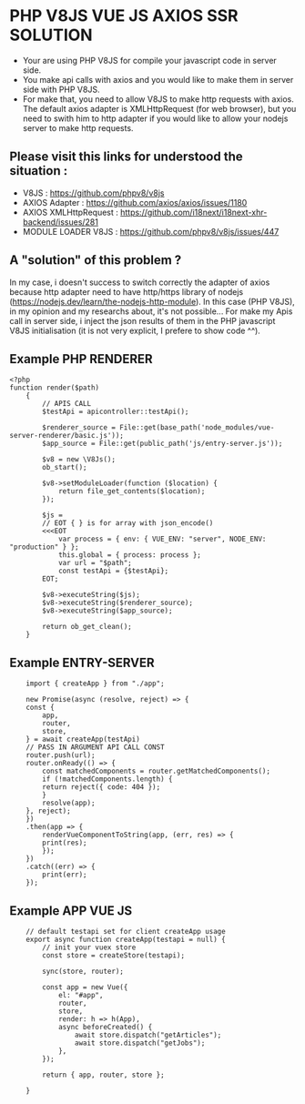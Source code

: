# PHP V8JS VUE JS AXIOS SSR SOLUTION

* Your are using PHP V8JS for compile your javascript code in server side.
* You make api calls with axios and you would like to make them in server side with PHP V8JS.
* For make that, you need to allow V8JS to make http requests with axios. The default axios adapter is XMLHttpRequest (for web browser), but you need to swith him to http adapter if you would like to allow your nodejs server to make http requests.

## Please visit this links for understood the situation :
* V8JS : https://github.com/phpv8/v8js
* AXIOS Adapter : https://github.com/axios/axios/issues/1180
* AXIOS XMLHttpRequest : https://github.com/i18next/i18next-xhr-backend/issues/281
* MODULE LOADER V8JS : https://github.com/phpv8/v8js/issues/447

## A "solution" of this problem ?
In my case, i doesn't success to switch correctly the adapter of axios because http adapter need to have http/https library of nodejs (https://nodejs.dev/learn/the-nodejs-http-module). In this case (PHP V8JS), in my opinion and my researchs about, it's not possible... For make my Apis call in server side, i inject the json results of them in the PHP javascript V8JS initialisation (it is not very explicit, I prefere to show code ^^).

## Example PHP RENDERER
```
<?php
function render($path)
    {
        // APIS CALL
        $testApi = apicontroller::testApi();

        $renderer_source = File::get(base_path('node_modules/vue-server-renderer/basic.js'));
        $app_source = File::get(public_path('js/entry-server.js'));

        $v8 = new \V8Js();
        ob_start();

        $v8->setModuleLoader(function ($location) {
            return file_get_contents($location);
        });

        $js =
        // EOT { } is for array with json_encode()
        <<<EOT
            var process = { env: { VUE_ENV: "server", NODE_ENV: "production" } }; 
            this.global = { process: process }; 
            var url = "$path";
            const testApi = {$testApi};
        EOT;

        $v8->executeString($js);
        $v8->executeString($renderer_source);
        $v8->executeString($app_source);

        return ob_get_clean();
    }
```
## Example ENTRY-SERVER
```
    import { createApp } from "./app";

    new Promise(async (resolve, reject) => {
    const {
        app,
        router,
        store,
    } = await createApp(testApi)
    // PASS IN ARGUMENT API CALL CONST
    router.push(url);
    router.onReady(() => {
        const matchedComponents = router.getMatchedComponents();
        if (!matchedComponents.length) {
        return reject({ code: 404 });
        }
        resolve(app);
    }, reject);
    })
    .then(app => {
        renderVueComponentToString(app, (err, res) => {
        print(res);
        });
    })
    .catch((err) => {
        print(err);
    });
```

## Example APP VUE JS
```
    // default testapi set for client createApp usage
    export async function createApp(testapi = null) {
        // init your vuex store
        const store = createStore(testapi);

        sync(store, router);

        const app = new Vue({
            el: "#app",
            router,
            store,
            render: h => h(App),
            async beforeCreated() {
                await store.dispatch("getArticles");
                await store.dispatch("getJobs");
            },
        });

        return { app, router, store };

    }
```